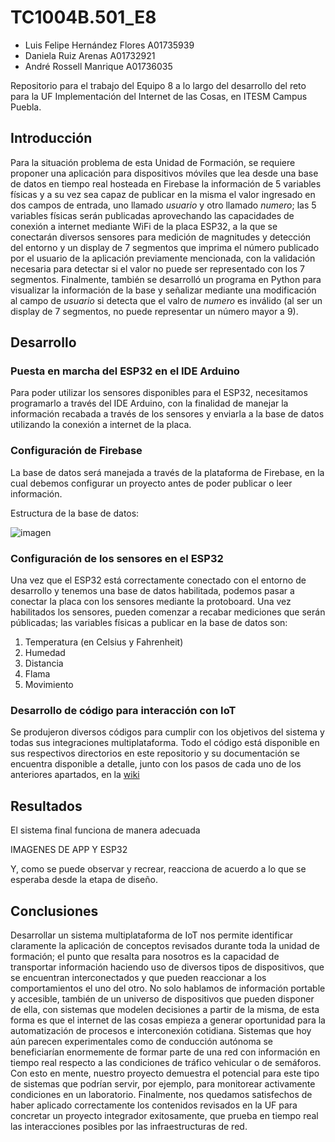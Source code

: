 # TC1004B.501_E8
* Luis Felipe Hernández Flores A01735939
* Daniela Ruiz Arenas A01732921 
* André Rossell Manrique A01736035

Repositorio para el trabajo del Equipo 8 a lo largo del desarrollo del reto para la UF Implementación del Internet de las Cosas, en ITESM Campus Puebla.
## Introducción
Para la situación problema de esta Unidad de Formación, se requiere proponer una aplicación para dispositivos móviles que lea desde una base de datos en tiempo real hosteada en Firebase la información de 5 variables físicas y a su vez sea capaz de publicar en la misma el valor ingresado en dos campos de entrada, uno llamado _usuario_ y otro llamado _numero_; las 5 variables físicas serán publicadas aprovechando las capacidades de conexión a internet mediante WiFi de la placa ESP32, a la que se conectarán diversos sensores para medición de magnitudes y detección del entorno y un display de 7 segmentos que imprima el número publicado por el usuario de la aplicación previamente mencionada, con la validación necesaria para detectar si el valor no puede ser representado con los 7 segmentos. Finalmente, también se desarrolló un programa en Python para visualizar la información de la base y señalizar mediante una modificación al campo de _usuario_ si detecta que el valro de _numero_ es inválido (al ser un display de 7 segmentos, no puede representar un número mayor a 9). 
## Desarrollo
### Puesta en marcha del ESP32 en el IDE Arduino
Para poder utilizar los sensores disponibles para el ESP32, necesitamos programarlo a través del IDE Arduino, con la finalidad de manejar la información recabada a través de los sensores y enviarla a la base de datos utilizando la conexión a internet de la placa. 
### Configuración de Firebase
La base de datos será manejada a través de la plataforma de Firebase, en la cual debemos configurar un proyecto antes de poder publicar o leer información. 

Estructura de la base de datos:

![imagen](https://user-images.githubusercontent.com/92490116/202615924-237e187d-4fc3-46fa-a795-56730ca2f5e9.png)

### Configuración de los sensores en el ESP32
Una vez que el ESP32 está correctamente conectado con el entorno de desarrollo y tenemos una base de datos habilitada, podemos pasar a conectar la placa con los sensores mediante la protoboard. Una vez habilitados los sensores, pueden comenzar a recabar mediciones que serán públicadas; las variables físicas a publicar en la base de datos son: 
1. Temperatura (en Celsius y Fahrenheit)
2. Humedad
3. Distancia 
4. Flama 
5. Movimiento
### Desarrollo de código para interacción con IoT
Se produjeron diversos códigos para cumplir con los objetivos del sistema y todas sus integraciones multiplataforma. Todo el código está disponible en sus respectivos directorios en este repositorio y su documentación se encuentra disponible a detalle, junto con los pasos de cada uno de los anteriores apartados, en la [wiki](https://github.com/andrerossellm/TC1004B.501_E8/wiki)
## Resultados
El sistema final funciona de manera adecuada

IMAGENES DE APP Y ESP32

Y, como se puede observar y recrear, reacciona de acuerdo a lo que se esperaba desde la etapa de diseño. 

## Conclusiones
Desarrollar un sistema multiplataforma de IoT nos permite identificar claramente la aplicación de conceptos revisados durante toda la unidad de formación; el punto que resalta para nosotros es la capacidad de transportar información haciendo uso de diversos tipos de dispositivos, que se encuentran interconectados y que pueden reaccionar a los comportamientos el uno del otro. No solo hablamos de información portable y accesible, también de un universo de dispositivos que pueden disponer de ella, con sistemas que modelen decisiones a partir de la misma, de esta forma es que el internet de las cosas empieza a generar oportunidad para la automatización de procesos e interconexión cotidiana. Sistemas que hoy aún parecen experimentales como de conducción autónoma se beneficiarían enormemente de formar parte de una red con información en tiempo real respecto a las condiciones de tráfico vehicular o de semáforos. Con esto en mente, nuestro proyecto demuestra el potencial para este tipo de sistemas que podrían servir, por ejemplo, para monitorear activamente condiciones en un laboratorio. Finalmente, nos quedamos satisfechos de haber aplicado correctamente los contenidos revisados en la UF para concretar un proyecto integrador exitosamente, que prueba en tiempo real las interacciones posibles por las infraestructuras de red. 

